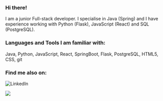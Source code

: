 ### Hi there!

I am a junior Full-stack developer. I specialise in Java (Spring) and I have experience working with Python (Flask), JavaScript (React) and SQL (PostgreSQL).

### Languages and Tools I am familiar with:

Java, Python, JavaScript, React, SpringBoot, Flask, PostgreSQL, HTML5, CSS, git

### Find me also on:
![LinkedIn](https://www.linkedin.com/in/zsofia-szabo-gaal/)

![](https://www.codewars.com/users/zsofi82/badges/large)
